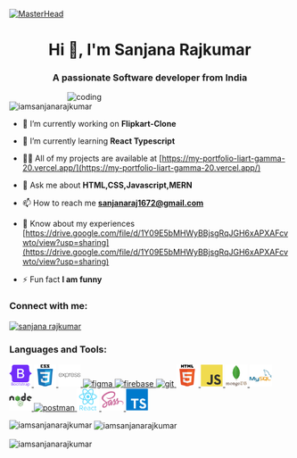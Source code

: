 [![MasterHead](https://png.pngtree.com/thumb_back/fh260/background/20230524/pngtree-female-programmer-in-front-of-computer-screens-image_2672427.jpg)](https://my-portfolio-liart-gamma-20.vercel.app/)
<h1 align="center">Hi 👋, I'm Sanjana Rajkumar</h1>
<h3 align="center">A passionate Software developer from India</h3>
<img src="https://media.tenor.com/S59bPkT0pqcAAAAC/programming.gif" align="right" alt="coding" width="400">

<p align="left"> <img src="https://komarev.com/ghpvc/?username=iamsanjanarajkumar&label=Profile%20views&color=0e75b6&style=flat" alt="iamsanjanarajkumar" /> </p>

- 🔭 I’m currently working on **Flipkart-Clone**

- 🌱 I’m currently learning **React Typescript**

- 👨‍💻 All of my projects are available at [https://my-portfolio-liart-gamma-20.vercel.app/](https://my-portfolio-liart-gamma-20.vercel.app/)

- 💬 Ask me about **HTML,CSS,Javascript,MERN**

- 📫 How to reach me **sanjanaraj1672@gmail.com**

- 📄 Know about my experiences [https://drive.google.com/file/d/1Y09E5bMHWyBBjsgRqJGH6xAPXAFcvwto/view?usp=sharing](https://drive.google.com/file/d/1Y09E5bMHWyBBjsgRqJGH6xAPXAFcvwto/view?usp=sharing)

- ⚡ Fun fact **I am funny**

<h3 align="left">Connect with me:</h3>
<p align="left">
<a href="https://linkedin.com/in/sanjana rajkumar" target="blank"><img align="center" src="https://raw.githubusercontent.com/rahuldkjain/github-profile-readme-generator/master/src/images/icons/Social/linked-in-alt.svg" alt="sanjana rajkumar" height="30" width="40" /></a>
</p>

<h3 align="left">Languages and Tools:</h3>
<p align="left"> <a href="https://getbootstrap.com" target="_blank" rel="noreferrer"> <img src="https://raw.githubusercontent.com/devicons/devicon/master/icons/bootstrap/bootstrap-plain-wordmark.svg" alt="bootstrap" width="40" height="40"/> </a> <a href="https://www.w3schools.com/css/" target="_blank" rel="noreferrer"> <img src="https://raw.githubusercontent.com/devicons/devicon/master/icons/css3/css3-original-wordmark.svg" alt="css3" width="40" height="40"/> </a> <a href="https://expressjs.com" target="_blank" rel="noreferrer"> <img src="https://raw.githubusercontent.com/devicons/devicon/master/icons/express/express-original-wordmark.svg" alt="express" width="40" height="40"/> </a> <a href="https://www.figma.com/" target="_blank" rel="noreferrer"> <img src="https://www.vectorlogo.zone/logos/figma/figma-icon.svg" alt="figma" width="40" height="40"/> </a> <a href="https://firebase.google.com/" target="_blank" rel="noreferrer"> <img src="https://www.vectorlogo.zone/logos/firebase/firebase-icon.svg" alt="firebase" width="40" height="40"/> </a> <a href="https://git-scm.com/" target="_blank" rel="noreferrer"> <img src="https://www.vectorlogo.zone/logos/git-scm/git-scm-icon.svg" alt="git" width="40" height="40"/> </a> <a href="https://www.w3.org/html/" target="_blank" rel="noreferrer"> <img src="https://raw.githubusercontent.com/devicons/devicon/master/icons/html5/html5-original-wordmark.svg" alt="html5" width="40" height="40"/> </a> <a href="https://developer.mozilla.org/en-US/docs/Web/JavaScript" target="_blank" rel="noreferrer"> <img src="https://raw.githubusercontent.com/devicons/devicon/master/icons/javascript/javascript-original.svg" alt="javascript" width="40" height="40"/> </a> <a href="https://www.mongodb.com/" target="_blank" rel="noreferrer"> <img src="https://raw.githubusercontent.com/devicons/devicon/master/icons/mongodb/mongodb-original-wordmark.svg" alt="mongodb" width="40" height="40"/> </a> <a href="https://www.mysql.com/" target="_blank" rel="noreferrer"> <img src="https://raw.githubusercontent.com/devicons/devicon/master/icons/mysql/mysql-original-wordmark.svg" alt="mysql" width="40" height="40"/> </a> <a href="https://nodejs.org" target="_blank" rel="noreferrer"> <img src="https://raw.githubusercontent.com/devicons/devicon/master/icons/nodejs/nodejs-original-wordmark.svg" alt="nodejs" width="40" height="40"/> </a> <a href="https://postman.com" target="_blank" rel="noreferrer"> <img src="https://www.vectorlogo.zone/logos/getpostman/getpostman-icon.svg" alt="postman" width="40" height="40"/> </a> <a href="https://reactjs.org/" target="_blank" rel="noreferrer"> <img src="https://raw.githubusercontent.com/devicons/devicon/master/icons/react/react-original-wordmark.svg" alt="react" width="40" height="40"/> </a> <a href="https://sass-lang.com" target="_blank" rel="noreferrer"> <img src="https://raw.githubusercontent.com/devicons/devicon/master/icons/sass/sass-original.svg" alt="sass" width="40" height="40"/> </a> <a href="https://www.typescriptlang.org/" target="_blank" rel="noreferrer"> <img src="https://raw.githubusercontent.com/devicons/devicon/master/icons/typescript/typescript-original.svg" alt="typescript" width="40" height="40"/> </a> </p>

<p><img align="left" src="https://github-readme-stats.vercel.app/api/top-langs?username=iamsanjanarajkumar&show_icons=true&locale=en&layout=compact" alt="iamsanjanarajkumar" /></p>

<p>&nbsp;<img align="center" src="https://github-readme-stats.vercel.app/api?username=iamsanjanarajkumar&show_icons=true&locale=en" alt="iamsanjanarajkumar" /></p>

<p><img align="center" src="https://github-readme-streak-stats.herokuapp.com/?user=iamsanjanarajkumar&" alt="iamsanjanarajkumar" /></p>
